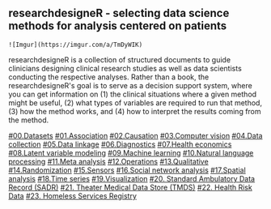 ## researchdesigneR - selecting data science methods for analysis centered on patients

<!--  * logo - insert logo from Bruna --> 

	![Imgur](https://imgur.com/a/TmDyWIK)

researchdesigneR is a collection of structured documents to guide clinicians designing clinical research studies as well as data scientists conducting the respective analyses. Rather than a book, the researchdesigneR's goal is to serve as a decision support system, where you can get information on (1) the clinical situations where a given method might be useful, (2) what types of variables are required to run that method, (3) how the method works, and (4) how to interpret the results coming from the method.



[#00.Datasets](https://github.com/sporedata/researchdesigneR/wiki/%2300.Datasets)
[#01.Association](https://github.com/sporedata/researchdesigneR/wiki/%2301.Association)
[#02.Causation](https://github.com/sporedata/researchdesigneR/wiki/%2302.Causation)
[#03.Computer vision](https://github.com/sporedata/researchdesigneR/wiki/%2303.Computer-vision)
[#04.Data collection](https://github.com/sporedata/researchdesigneR/wiki/%2304.Data-collection)
[#05.Data linkage](https://github.com/sporedata/researchdesigneR/wiki/%2305.Data-linkage)
[#06.Diagnostics](https://github.com/sporedata/researchdesigneR/wiki/%2306.Diagnostics)
[#07.Health economics](https://github.com/sporedata/researchdesigneR/wiki/%2307.Health-economics)
[#08.Latent variable modeling](https://github.com/sporedata/researchdesigneR/wiki/%2308.Latent-variable-modeling)
[#09.Machine learning](https://github.com/sporedata/researchdesigneR/wiki/%2309.Machine-learning)
[#10.Natural language processing](https://github.com/sporedata/researchdesigneR/wiki/%2310.Natural-language-processing)
[#11.Meta analysis](https://github.com/sporedata/researchdesigneR/wiki/%2311.Meta-analysis)
[#12.Operations](https://github.com/sporedata/researchdesigneR/wiki/%2312.Operations)
[#13.Qualitative](https://github.com/sporedata/researchdesigneR/wiki/%2313.Qualitative)
[#14.Randomization](https://github.com/sporedata/researchdesigneR/wiki/%2314.Randomization)
[#15.Sensors](https://github.com/sporedata/researchdesigneR/wiki/%2315.Sensors)
[#16.Social network analysis](https://github.com/sporedata/researchdesigneR/wiki/%2316.Social-network-analysis)
[#17.Spatial analysis](https://github.com/sporedata/researchdesigneR/wiki/%2317.Spatial-analysis)
[#18.Time series](https://github.com/sporedata/researchdesigneR/wiki/%2318.Time-series)
[#19.Visualization](https://github.com/sporedata/researchdesigneR/wiki/%2319.Visualization)
[#20. Standard Ambulatory Data Record (SADR)](https://github.com/sporedata/researchdesigneR/wiki/20.-Standard-Ambulatory-Data-Record-(SADR))
[#21. Theater Medical Data Store (TMDS)](https://github.com/sporedata/researchdesigneR/wiki/21.-Theater-Medical-Data-Store-(TMDS))
[#22. Health Risk Data](https://github.com/sporedata/researchdesigneR/wiki/22.-Health-Risk-Data)
[#23. Homeless Services Registry](https://github.com/sporedata/researchdesigneR/wiki/23.-Homeless-Services-Registry)


<!--  
@ insert toc
--> 

<!--  
https://github.com/othneildrew/Best-README-Template
https://github.com/matiassingers/awesome-readme

* description: problem - large number of approaches in the analysis of patient data, little time to learn them; a lot of literature, but what we need is a decision support system
template-based, searchable, SEO, potentially connected to solr
* use cases:
   - design: meetings, plan for projects, grant proposals, journal clubs
      * start question
      * start data
      * start methods
   - api - solr, rstudio integration; figures concept map
* template: methods, data, plots
* motion graphic - how to search - gif web page, ag repo (within section) with code examples
* todo 
* contributing - clone send, pull request; wiki
* credits
* licensing
* FAQ
* support
--> 



<!--  
--> 
